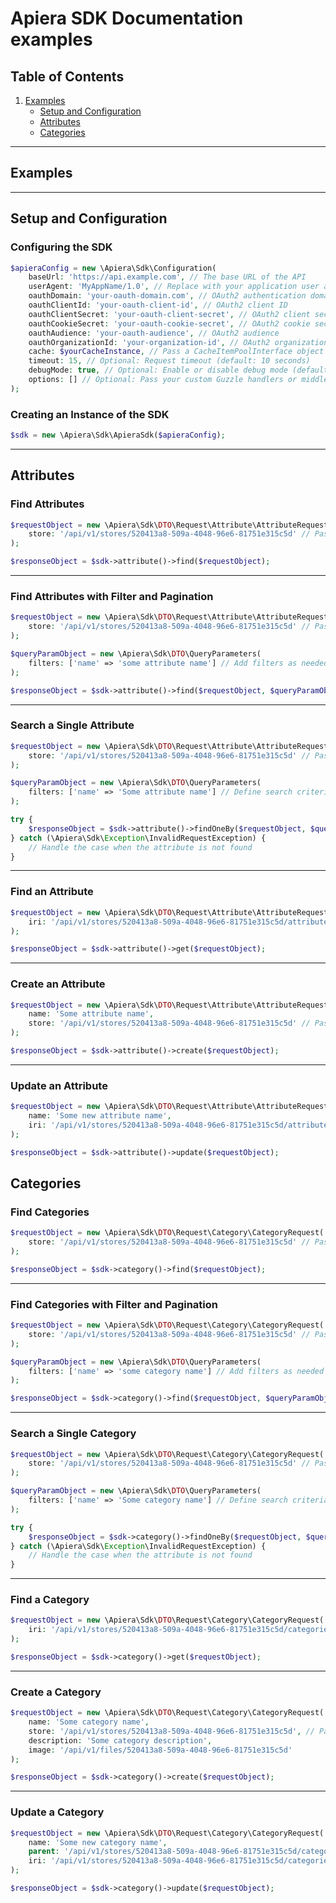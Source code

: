 # Apiera SDK Documentation examples

## Table of Contents

1. [Examples](#examples)
    - [Setup and Configuration](#setup-and-configuration)
    - [Attributes](#attributes)
    - [Categories](#categories)

---

## Examples

---

## Setup and Configuration

### Configuring the SDK

```php
$apieraConfig = new \Apiera\Sdk\Configuration(
    baseUrl: 'https://api.example.com', // The base URL of the API
    userAgent: 'MyAppName/1.0', // Replace with your application user agent
    oauthDomain: 'your-oauth-domain.com', // OAuth2 authentication domain
    oauthClientId: 'your-oauth-client-id', // OAuth2 client ID
    oauthClientSecret: 'your-oauth-client-secret', // OAuth2 client secret
    oauthCookieSecret: 'your-oauth-cookie-secret', // OAuth2 cookie secret
    oauthAudience: 'your-oauth-audience', // OAuth2 audience
    oauthOrganizationId: 'your-organization-id', // OAuth2 organization ID
    cache: $yourCacheInstance, // Pass a CacheItemPoolInterface object
    timeout: 15, // Optional: Request timeout (default: 10 seconds)
    debugMode: true, // Optional: Enable or disable debug mode (default: false)
    options: [] // Optional: Pass your custom Guzzle handlers or middlewares
);
```

### Creating an Instance of the SDK

```php
$sdk = new \Apiera\Sdk\ApieraSdk($apieraConfig);
```

---

## Attributes

### Find Attributes

```php
$requestObject = new \Apiera\Sdk\DTO\Request\Attribute\AttributeRequest(
    store: '/api/v1/stores/520413a8-509a-4048-96e6-81751e315c5d' // Pass the store IRI
);

$responseObject = $sdk->attribute()->find($requestObject);
```

---

### Find Attributes with Filter and Pagination

```php
$requestObject = new \Apiera\Sdk\DTO\Request\Attribute\AttributeRequest(
    store: '/api/v1/stores/520413a8-509a-4048-96e6-81751e315c5d' // Pass the store IRI
);

$queryParamObject = new \Apiera\Sdk\DTO\QueryParameters(
    filters: ['name' => 'some attribute name'] // Add filters as needed
);

$responseObject = $sdk->attribute()->find($requestObject, $queryParamObject);
```

---

### Search a Single Attribute

```php
$requestObject = new \Apiera\Sdk\DTO\Request\Attribute\AttributeRequest(
    store: '/api/v1/stores/520413a8-509a-4048-96e6-81751e315c5d' // Pass the store IRI
);

$queryParamObject = new \Apiera\Sdk\DTO\QueryParameters(
    filters: ['name' => 'Some attribute name'] // Define search criteria
);

try {
    $responseObject = $sdk->attribute()->findOneBy($requestObject, $queryParamObject);
} catch (\Apiera\Sdk\Exception\InvalidRequestException) {
    // Handle the case when the attribute is not found
}
```

---

### Find an Attribute

```php
$requestObject = new \Apiera\Sdk\DTO\Request\Attribute\AttributeRequest(
    iri: '/api/v1/stores/520413a8-509a-4048-96e6-81751e315c5d/attributes/520413a8-509a-4048-96e6-81751e315c5d2' // Use the attribute IRI
);

$responseObject = $sdk->attribute()->get($requestObject);
```

---

### Create an Attribute

```php
$requestObject = new \Apiera\Sdk\DTO\Request\Attribute\AttributeRequest(
    name: 'Some attribute name',
    store: '/api/v1/stores/520413a8-509a-4048-96e6-81751e315c5d' // Pass the store IRI
);

$responseObject = $sdk->attribute()->create($requestObject);
```

---

### Update an Attribute

```php
$requestObject = new \Apiera\Sdk\DTO\Request\Attribute\AttributeRequest(
    name: 'Some new attribute name',
    iri: '/api/v1/stores/520413a8-509a-4048-96e6-81751e315c5d/attributes/520413a8-509a-4048-96e6-81751e315c5d2' // Use the attribute IRI
);

$responseObject = $sdk->attribute()->update($requestObject);
```

## Categories

### Find Categories

```php
$requestObject = new \Apiera\Sdk\DTO\Request\Category\CategoryRequest(
    store: '/api/v1/stores/520413a8-509a-4048-96e6-81751e315c5d' // Pass the store IRI
);

$responseObject = $sdk->category()->find($requestObject);
```

---

### Find Categories with Filter and Pagination

```php
$requestObject = new \Apiera\Sdk\DTO\Request\Category\CategoryRequest(
    store: '/api/v1/stores/520413a8-509a-4048-96e6-81751e315c5d' // Pass the store IRI
);

$queryParamObject = new \Apiera\Sdk\DTO\QueryParameters(
    filters: ['name' => 'some category name'] // Add filters as needed
);

$responseObject = $sdk->category()->find($requestObject, $queryParamObject);
```

---

### Search a Single Category

```php
$requestObject = new \Apiera\Sdk\DTO\Request\Category\CategoryRequest(
    store: '/api/v1/stores/520413a8-509a-4048-96e6-81751e315c5d' // Pass the store IRI
);

$queryParamObject = new \Apiera\Sdk\DTO\QueryParameters(
    filters: ['name' => 'Some category name'] // Define search criteria
);

try {
    $responseObject = $sdk->category()->findOneBy($requestObject, $queryParamObject);
} catch (\Apiera\Sdk\Exception\InvalidRequestException) {
    // Handle the case when the attribute is not found
}
```

---

### Find a Category

```php
$requestObject = new \Apiera\Sdk\DTO\Request\Category\CategoryRequest(
    iri: '/api/v1/stores/520413a8-509a-4048-96e6-81751e315c5d/categories/520413a8-509a-4048-96e6-81751e315c5d2' // Use the category IRI
);

$responseObject = $sdk->category()->get($requestObject);
```

---

### Create a Category

```php
$requestObject = new \Apiera\Sdk\DTO\Request\Category\CategoryRequest(
    name: 'Some category name',
    store: '/api/v1/stores/520413a8-509a-4048-96e6-81751e315c5d', // Pass the store IRI
    description: 'Some category description',
    image: '/api/v1/files/520413a8-509a-4048-96e6-81751e315c5d'
);

$responseObject = $sdk->category()->create($requestObject);
```

---

### Update a Category

```php
$requestObject = new \Apiera\Sdk\DTO\Request\Category\CategoryRequest(
    name: 'Some new category name',
    parent: '/api/v1/stores/520413a8-509a-4048-96e6-81751e315c5d/categories/520413a8-509a-4048-96e6-81751e315c5d5', // Use the parent category iri
    iri: '/api/v1/stores/520413a8-509a-4048-96e6-81751e315c5d/categories/520413a8-509a-4048-96e6-81751e315c5d2' // Use the category IRI
);

$responseObject = $sdk->category()->update($requestObject);
```